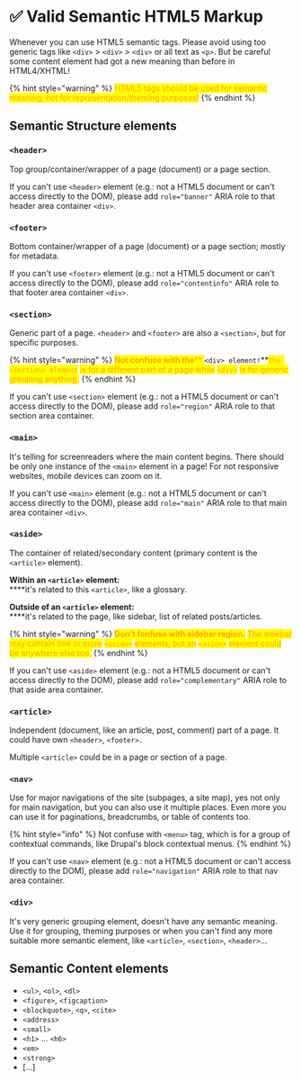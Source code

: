 # ✅ Valid Semantic HTML5 Markup

Whenever you can use HTML5 semantic tags. Please avoid using too generic tags like `<div>` > `<div>` > `<div>` or all text as `<p>`. But be careful some content element had got a new meaning than before in HTML4/XHTML!&#x20;

{% hint style="warning" %}
<mark style="color:orange;">HTML5 tags should be used for semantic meaning, not for representation/theming purposes!</mark>
{% endhint %}

## Semantic Structure elements

### `<header>`

Top group/container/wrapper of a page (document) or a page section.

If you can't use `<header>` element (e.g.: not a HTML5 document or can't access directly to the DOM), please add `role="banner"` ARIA role to that header area container `<div>`.

### `<footer>`

Bottom container/wrapper of a page (document) or a page section; mostly for metadata.

If you can't use `<footer>` element (e.g.: not a HTML5 document or can't access directly to the DOM), please add `role="contentinfo"` ARIA role to that footer area container `<div>`.

### `<section>`

Generic part of a page. `<header>` and `<footer>` are also a `<section>`, but for specific purposes.

{% hint style="warning" %}
<mark style="color:orange;">**Not confuse with the**</mark><mark style="color:orange;">** **</mark><mark style="color:orange;">**`<div> element!`**</mark><mark style="color:orange;">`The <section> element`</mark> <mark style="color:orange;"></mark><mark style="color:orange;">is for a different part of a page while</mark> <mark style="color:orange;"></mark><mark style="color:orange;">`<div>`</mark> <mark style="color:orange;"></mark><mark style="color:orange;">is for generic grouping anything.</mark>
{% endhint %}

If you can't use `<section>` element (e.g.: not a HTML5 document or can't access directly to the DOM), please add `role="region"` ARIA role to that section area container.

### `<main>`

It's telling for screenreaders where the main content begins. There should be only one instance of the `<main>` element in a page! For not responsive websites, mobile devices can zoom on it.

If you can't use `<main>` element (e.g.: not a HTML5 document or can't access directly to the DOM), please add `role="main"` ARIA role to that main area container `<div>`.&#x20;

### `<aside>`

The container of related/secondary content (primary content is the `<article>` element).

**Within an `<article>` element:**\
****it's related to this `<article>`, like a glossary.

**Outside of an `<article>` element:**\
****it's related to the page, like sidebar, list of related posts/articles.

{% hint style="warning" %}
<mark style="color:orange;">**Don't fonfuse with sidebar region.**</mark> <mark style="color:orange;"></mark><mark style="color:orange;">The sidebar may contain one or more</mark> <mark style="color:orange;"></mark><mark style="color:orange;">`<aside>`</mark> <mark style="color:orange;"></mark><mark style="color:orange;">elements, but an</mark> <mark style="color:orange;"></mark><mark style="color:orange;">`<aside>`</mark> <mark style="color:orange;"></mark><mark style="color:orange;">element could be anywhere else too.</mark>
{% endhint %}

If you can't use `<aside>` element (e.g.: not a HTML5 document or can't access directly to the DOM), please add `role="complementary"` ARIA role to that aside area container.

### `<article>`

Independent (document, like an article, post, comment) part of a page. It could have own `<header>`, `<footer>.`

Multiple `<article>` could be in a page or section of a page.

### `<nav>`

Use for major navigations of the site (subpages, a site map), yes not only for main navigation, but you can also use it multiple places. Even more you can use it for paginations, breadcrumbs, or table of contents too.

{% hint style="info" %}
Not confuse with `<menu>` tag, which is for a group of contextual commands, like Drupal's block contextual menus.
{% endhint %}

If you can't use `<nav>` element (e.g.: not a HTML5 document or can't access directly to the DOM), please add `role="navigation"` ARIA role to that nav area container.

### `<div>`

It's very generic grouping element, doesn't have any semantic meaning. Use it for grouping, theming purposes or when you can't find any more suitable more semantic element, like `<article>`, `<section>`, `<header>`...

## Semantic Content elements

* `<ul>`, `<ol>`, `<dl>`
* `<figure>`, `<figcaption>`
* `<blockquote>`, `<q>`, `<cite>`
* `<address>`
* `<small>`
* `<h1>` ... `<h6>`
* `<em>`
* `<strong>`
* \[...]
